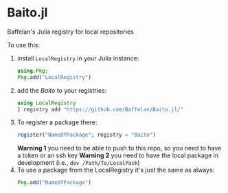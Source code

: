 # Baito.jl
Baffelan's Julia registry for local repositories

To use this:
1. install `LocalRegistry` in your Julia instance:
   ```julia
   using.Pkg;
   Pkg.add("LocalRegistry")
   ```
2. add the _Baito_ to your registries:
   ```julia
   using LocalRegistry
   ] registry add "https://github.com/Baffelan/Baito.jl/"
   ```
3. To register a package there:
   ```Julia
   register("NameOfPackage"; registry = "Baito")
   ```
   **Warning 1** you need to be able to push to this repo, so you need to have a token or an ssh key
   **Warning 2** you need to have the local package in development (i.e., `dev /Path/To/LocalPack`)
4. To use a package from the LocalRegistry it's just the same as always:
   ```Julia
   Pkg.add("NameOfPackage")
   ```
